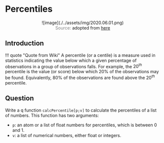 # Percentiles

<span style="display:block;text-align:center">
![image](./../assets/img/2020.06.01.png)
</span>
<span style="display:block;text-align:center"><font color="grey">Source: </font>adopted from <a href="https://i.ytimg.com/vi/tXGcs02y9r4/maxresdefault.jpg">here</a></span>


## Introduction

!!! quote "Quote from Wiki"
    A percentile (or a centile) is a measure used in statistics indicating the value below which a given percentage of observations in a group of observations falls. For example, the $20^{th}$ percentile is the value (or score) below which 20% of the observations may be found. Equivalently, 80% of the observations are found above the $20^{th}$ percentile.

## Question
Write a q function ``calcPercentile[p;v]`` to calculate the percentiles of a list of numbers. This function has two arguments:

- ``p``: an atom or a list of float numbers for percentiles, which is between 0 and 1.
- ``v``: a list of numerical numbers, either float or integers.

